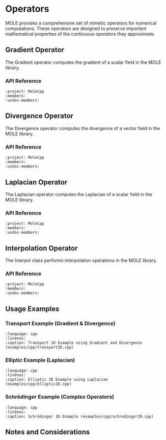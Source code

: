 # Operators

MOLE provides a comprehensive set of mimetic operators for numerical computations. These operators are designed to preserve important mathematical properties of the continuous operators they approximate.

## Gradient Operator

The Gradient operator computes the gradient of a scalar field in the MOLE library.

<!-- ### Mathematical Background -->

<!-- TODO: Add mathematical background, principles, and mimetic properties -->

### API Reference

```{doxygenclass} Gradient
:project: MoleCpp
:members:
:undoc-members:
```

## Divergence Operator

The Divergence operator computes the divergence of a vector field in the MOLE library.

<!-- ### Mathematical Background -->

<!-- TODO: Add mathematical background, principles, and mimetic properties -->

### API Reference

```{doxygenclass} Divergence
:project: MoleCpp
:members:
:undoc-members:
```

## Laplacian Operator

The Laplacian operator computes the Laplacian of a scalar field in the MOLE library.

<!-- ### Mathematical Background -->

<!-- TODO: Add mathematical background, principles, and mimetic properties -->

### API Reference

```{doxygenclass} Laplacian
:project: MoleCpp
:members:
:undoc-members:
```

## Interpolation Operator

The Interpol class performs interpolation operations in the MOLE library.

<!-- ### Mathematical Background -->

<!-- TODO: Add mathematical background, principles, and mimetic properties -->

### API Reference

```{doxygenclass} Interpol
:project: MoleCpp
:members:
:undoc-members:
```

## Usage Examples

### Transport Example (Gradient & Divergence)
```{literalinclude} ../../../../../examples/cpp/transport1D.cpp
:language: cpp
:linenos:
:caption: Transport 1D Example using Gradient and Divergence (examples/cpp/transport1D.cpp)
```

### Elliptic Example (Laplacian)
```{literalinclude} ../../../../../examples/cpp/elliptic2D.cpp
:language: cpp
:linenos:
:caption: Elliptic 2D Example using Laplacian (examples/cpp/elliptic2D.cpp)
```

### Schrödinger Example (Complex Operators)
```{literalinclude} ../../../../../examples/cpp/schrodinger1D.cpp
:language: cpp
:linenos:
:caption: Schrödinger 1D Example (examples/cpp/schrodinger1D.cpp)
```

## Notes and Considerations

<!-- TODO: Add important notes and considerations for using these operators --> 
